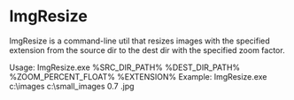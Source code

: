 ImgResize
=========

ImgResize is a command-line util that resizes images with the specified extension from the source dir to the dest dir with the specified zoom factor.

Usage: ImgResize.exe %SRC_DIR_PATH% %DEST_DIR_PATH% %ZOOM_PERCENT_FLOAT% %EXTENSION%
Example: ImgResize.exe c:\images c:\small_images 0.7 .jpg
